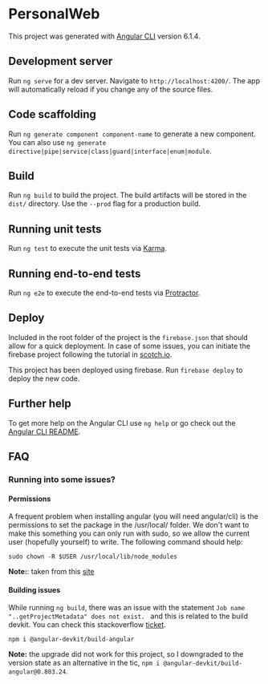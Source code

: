 # PersonalWeb

This project was generated with [Angular CLI](https://github.com/angular/angular-cli) version 6.1.4.

## Development server

Run `ng serve` for a dev server. Navigate to `http://localhost:4200/`. The app will automatically reload if you change any of the source files.

## Code scaffolding

Run `ng generate component component-name` to generate a new component. You can also use `ng generate directive|pipe|service|class|guard|interface|enum|module`.

## Build

Run `ng build` to build the project. The build artifacts will be stored in the `dist/` directory. Use the `--prod` flag for a production build.

## Running unit tests

Run `ng test` to execute the unit tests via [Karma](https://karma-runner.github.io).

## Running end-to-end tests

Run `ng e2e` to execute the end-to-end tests via [Protractor](http://www.protractortest.org/).

## Deploy

Included in the root folder of the project is the `firebase.json` that should allow for a quick deployment. In case of some issues, you can initiate the firebase project following the tutorial in [scotch.io](https://scotch.io/tutorials/deploying-an-angular-cli-app-to-production-with-firebase). 

This project has been deployed using firebase. Run `firebase deploy` to deploy the new code.

## Further help

To get more help on the Angular CLI use `ng help` or go check out the [Angular CLI README](https://github.com/angular/angular-cli/blob/master/README.md).

## FAQ
### Running into some issues?

#### Permissions
A frequent problem when installing angular (you will need angular/cli) is the permissions to set the package in the /usr/local/ folder. We don't want to make this something you can only run with sudo, so we allow the current user (hopefully yourself) to write. The following command should help:
```
sudo chown -R $USER /usr/local/lib/node_modules
```

**Note:**: taken from this [site](https://flaviocopes.com/npm-fix-missing-write-access-error/) 

#### Building issues
While running `ng build`, there was an issue with the statement `Job name "..getProjectMetadata" does not exist.
` and this is related to the build devkit. You can check this stackoverflow [ticket](https://stackoverflow.com/questions/59447679/an-unhandled-exception-occurred-job-name-getprojectmetadata-does-not-exist).
```
npm i @angular-devkit/build-angular
```

**Note:** the upgrade did not work for this project, so I downgraded to the version state as an alternative in the tic, `npm i @angular-devkit/build-angular@0.803.24`.